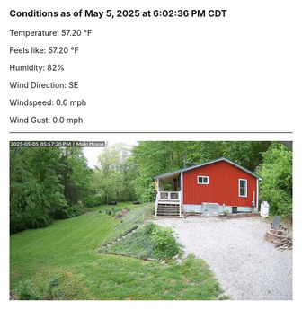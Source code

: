 ### Conditions as of May 5, 2025 at 6:02:36 PM CDT 

Temperature: 57.20 &deg;F

Feels like: 57.20 &deg;F

Humidity: 82%

Wind Direction: SE

Windspeed: 0.0 mph

Wind Gust: 0.0 mph

---

<img src="./images/latest.jpeg"/>

